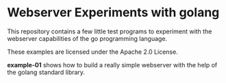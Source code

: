 # Webserver Experiments with golang
This repository contains a few little test programs to experiment with the webserver capabilities of the go programming language.

These examples are licensed under the Apache 2.0 License.

**example-01** shows how to build a really simple webserver with the help of the golang standard library.
